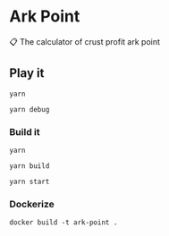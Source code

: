 # Ark Point

📋 The calculator of crust profit ark point
## Play it

```shell
yarn
```

```shell
yarn debug
```

### Build it

```shell
yarn
```

```shell
yarn build
```

```shell
yarn start
```

### Dockerize

```shell
docker build -t ark-point .
```
